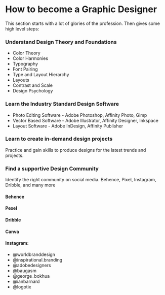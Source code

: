 # How to become a Graphic Designer

This section starts with a lot of glories of the profession. Then gives some high level steps:

### Understand Design Theory and Foundations
  - Color Theory
  - Color Harmonies
  - Typography
  - Font Pairing
  - Type and Layout Hierarchy
  - Layouts
  - Contrast and Scale
  - Design Psychology

### Learn the Industry Standard Design Software
  - Photo Editing Software - Adobe Photoshop, Affinity Photo, Gimp
  - Vector Based Software - Adobe Illustrator, Affinity Designer, Inkspace
  - Layout Software - Adobe InDesign, Affinity Publisher

### Learn to create in-demand design projects
Practice and gain skills to produce designs for the latest trends and projects.
  
### Find a supportive Design Community
Identify the right community on social media. Behence, Pixel, Instagram, Dribble, and many more

#### Behence

#### Pexel

#### Dribble

#### Canva

#### Instagram:
- @worldbranddesign
- @inspirational.branding
- @adobedesigners
- @baugasm
- @george_bokhua
- @ianbarnard
- @logotix



